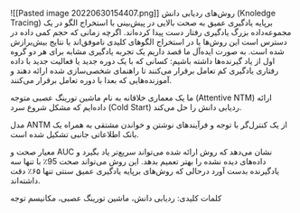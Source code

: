 ![[Pasted image 20220630154407.png]]
روش‌های ردیابی دانش (Knoledge Tracing) برپایه یادگیری عمیق به صحت بالایی در پیش‌بینی با استخراج الگو در یک مجموعه‌داده بزرگ یادگیری رفتار دست پیدا کرده‌اند. اگرچه زمانی که حجم کمی داده در دسترس است این روش‌ها یا در استخراج الگوهای کلیدی ناموفق‌اند یا نتایج بیش‌برازش شده است. به صورت ایده‌آل ما قصد داریم یک تجربه یادگیری مشابه برای هر دو گروه اول از یاد گیرنده‌‌ها داشته باشیم: کسانی که با یک دوره جدید یا فعالیت جدید با داده رفتاری یادگیری کم تعامل برقرار می‌کنند تا راهنمای شخصی‌سازی شده ارائه دهند و آموزنده‌هایی که بعدا با دوره تعامل برقرار می‌کنند.

ما یک معماری خلاقانه به نام ماشین تورینگ عصبی متوجه (Attentive NTM) ارائه داده‌ایم که مشکل شروع سرد (Cold Start) ردیابی دانش را حل می‌کند.

مدل ANTM از یک کنترل‌گر با توجه و فرآیندهای نوشتن و خواندن مشتقی به همراه یک بانک اطلاعاتی جانبی تشکیل شده است. 

معیار صحت و AUC نشان می‌دهد که روش ارائه شده می‌تواند سریع‌تر یاد بگیرد و داده‌های دیده نشده را بهتر تعمیم بدهد. این روش می‌تواند صحت 95٪ با تنها سه یادگیرنده بدست آورد درحالی که روش‌های برپایه یادگیری عمیق سنتی تنها ۶۵٪ دقت داشته‌اند.

کلمات کلیدی: ردیابی دانش، ماشین تورینگ عصبی، مکانیسم توجه